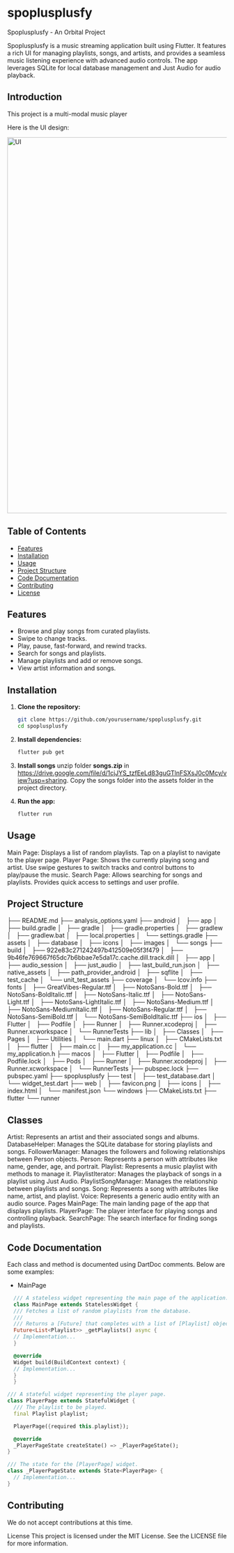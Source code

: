# spoplusplusfy

Spoplusplusfy - An Orbital Project

Spoplusplusfy is a music streaming application built using Flutter. It features a rich UI for managing playlists, songs, and artists, and provides a seamless music listening experience with advanced audio controls. The app leverages SQLite for local database management and Just Audio for audio playback.

## Introduction

This project is a multi-modal music player

Here is the UI design:

<img width="864" alt="UI" src="https://github.com/dingf3ng/spoplusplusfy/assets/103719642/50b42d64-a76a-4b27-bdc8-f7da158805cc">

## Table of Contents

- [Features](#features)
- [Installation](#installation)
- [Usage](#usage)
- [Project Structure](#project-structure)
- [Code Documentation](#code-documentation)
- [Contributing](#contributing)
- [License](#license)

## Features

- Browse and play songs from curated playlists.
- Swipe to change tracks.
- Play, pause, fast-forward, and rewind tracks.
- Search for songs and playlists.
- Manage playlists and add or remove songs.
- View artist information and songs.

## Installation

1. **Clone the repository:**
   ```bash
   git clone https://github.com/yourusername/spoplusplusfy.git
   cd spoplusplusfy

2. **Install dependencies:**
   ```bash
   flutter pub get

3. **Install songs**
   unzip folder **songs.zip** in https://drive.google.com/file/d/1cjJYS_tzfEeLd83guGTlnFSXsJ0c0Mcy/view?usp=sharing. Copy the songs folder into the assets folder in the project directory.

3. **Run the app:**
   ```bash
   flutter run

## Usage
Main Page: Displays a list of random playlists. Tap on a playlist to navigate to the player page.
Player Page: Shows the currently playing song and artist. Use swipe gestures to switch tracks and control buttons to play/pause the music.
Search Page: Allows searching for songs and playlists. Provides quick access to settings and user profile.

## Project Structure

├── README.md
├── analysis_options.yaml
├── android
│   ├── app
│   ├── build.gradle
│   ├── gradle
│   ├── gradle.properties
│   ├── gradlew
│   ├── gradlew.bat
│   ├── local.properties
│   └── settings.gradle
├── assets
│   ├── database
│   ├── icons
│   ├── images
│   └── songs
├── build
│   ├── 922e83c271242497b412509e05f3f479
│   ├── 9b46fe769667f65dc7b6bbae7e5da17c.cache.dill.track.dill
│   ├── app
│   ├── audio_session
│   ├── just_audio
│   ├── last_build_run.json
│   ├── native_assets
│   ├── path_provider_android
│   ├── sqflite
│   ├── test_cache
│   └── unit_test_assets
├── coverage
│   └── lcov.info
├── fonts
│   ├── GreatVibes-Regular.ttf
│   ├── NotoSans-Bold.ttf
│   ├── NotoSans-BoldItalic.ttf
│   ├── NotoSans-Italic.ttf
│   ├── NotoSans-Light.ttf
│   ├── NotoSans-LightItalic.ttf
│   ├── NotoSans-Medium.ttf
│   ├── NotoSans-MediumItalic.ttf
│   ├── NotoSans-Regular.ttf
│   ├── NotoSans-SemiBold.ttf
│   └── NotoSans-SemiBoldItalic.ttf
├── ios
│   ├── Flutter
│   ├── Podfile
│   ├── Runner
│   ├── Runner.xcodeproj
│   ├── Runner.xcworkspace
│   └── RunnerTests
├── lib
│   ├── Classes
│   ├── Pages
│   ├── Utilities
│   └── main.dart
├── linux
│   ├── CMakeLists.txt
│   ├── flutter
│   ├── main.cc
│   ├── my_application.cc
│   └── my_application.h
├── macos
│   ├── Flutter
│   ├── Podfile
│   ├── Podfile.lock
│   ├── Pods
│   ├── Runner
│   ├── Runner.xcodeproj
│   ├── Runner.xcworkspace
│   └── RunnerTests
├── pubspec.lock
├── pubspec.yaml
├── spoplusplusfy
├── test
│   ├── test_database.dart
│   └── widget_test.dart
├── web
│   ├── favicon.png
│   ├── icons
│   ├── index.html
│   └── manifest.json
└── windows
├── CMakeLists.txt
├── flutter
└── runner



## Classes
Artist: Represents an artist and their associated songs and albums.
DatabaseHelper: Manages the SQLite database for storing playlists and songs.
FollowerManager: Manages the followers and following relationships between Person objects.
Person: Represents a person with attributes like name, gender, age, and portrait.
Playlist: Represents a music playlist with methods to manage it.
PlaylistIterator: Manages the playback of songs in a playlist using Just Audio.
PlaylistSongManager: Manages the relationship between playlists and songs.
Song: Represents a song with attributes like name, artist, and playlist.
Voice: Represents a generic audio entity with an audio source.
Pages
MainPage: The main landing page of the app that displays playlists.
PlayerPage: The player interface for playing songs and controlling playback.
SearchPage: The search interface for finding songs and playlists.

## Code Documentation
Each class and method is documented using DartDoc comments. Below are some examples:

- MainPage
```dart
  /// A stateless widget representing the main page of the application.
  class MainPage extends StatelessWidget {
  /// Fetches a list of random playlists from the database.
  ///
  /// Returns a [Future] that completes with a list of [Playlist] objects.
  Future<List<Playlist>> _getPlaylists() async {
  // Implementation...
  }

  @override
  Widget build(BuildContext context) {
  // Implementation...
  }
  }
```

```dart
/// A stateful widget representing the player page.
class PlayerPage extends StatefulWidget {
  /// The playlist to be played.
  final Playlist playlist;

  PlayerPage({required this.playlist});

  @override
  _PlayerPageState createState() => _PlayerPageState();
}

/// The state for the [PlayerPage] widget.
class _PlayerPageState extends State<PlayerPage> {
  // Implementation...
}
```

## Contributing
We do not accept contributions at this time.

License
This project is licensed under the MIT License. See the LICENSE file for more information.

